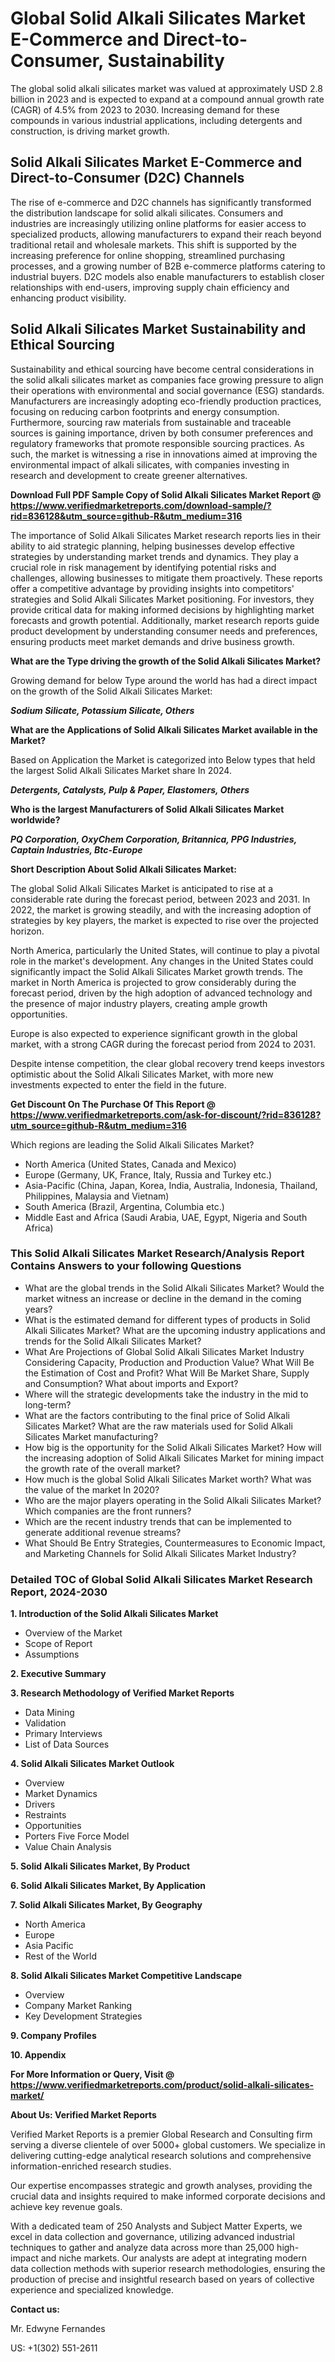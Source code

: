 <h1>Global Solid Alkali Silicates Market E-Commerce and Direct-to-Consumer, Sustainability</h1><p class=""><p>The global solid alkali silicates market was valued at approximately USD 2.8 billion in 2023 and is expected to expand at a compound annual growth rate (CAGR) of 4.5% from 2023 to 2030. Increasing demand for these compounds in various industrial applications, including detergents and construction, is driving market growth.</p><h2>Solid Alkali Silicates Market E-Commerce and Direct-to-Consumer (D2C) Channels</h2><p>The rise of e-commerce and D2C channels has significantly transformed the distribution landscape for solid alkali silicates. Consumers and industries are increasingly utilizing online platforms for easier access to specialized products, allowing manufacturers to expand their reach beyond traditional retail and wholesale markets. This shift is supported by the increasing preference for online shopping, streamlined purchasing processes, and a growing number of B2B e-commerce platforms catering to industrial buyers. D2C models also enable manufacturers to establish closer relationships with end-users, improving supply chain efficiency and enhancing product visibility.</p><h2>Solid Alkali Silicates Market Sustainability and Ethical Sourcing</h2><p>Sustainability and ethical sourcing have become central considerations in the solid alkali silicates market as companies face growing pressure to align their operations with environmental and social governance (ESG) standards. Manufacturers are increasingly adopting eco-friendly production practices, focusing on reducing carbon footprints and energy consumption. Furthermore, sourcing raw materials from sustainable and traceable sources is gaining importance, driven by both consumer preferences and regulatory frameworks that promote responsible sourcing practices. As such, the market is witnessing a rise in innovations aimed at improving the environmental impact of alkali silicates, with companies investing in research and development to create greener alternatives.</p></p><p class=""><strong>Download Full PDF Sample Copy of Solid Alkali Silicates Market Report @ <a href="https://www.verifiedmarketreports.com/download-sample/?rid=836128&utm_source=github-R&utm_medium=316" target="_blank">https://www.verifiedmarketreports.com/download-sample/?rid=836128&utm_source=github-R&utm_medium=316</a></strong></p><p>The importance of&nbsp;Solid Alkali Silicates Market research reports lies in their ability to aid strategic planning, helping businesses develop effective strategies by understanding market trends and dynamics. They play a crucial role in risk management by identifying potential risks and challenges, allowing businesses to mitigate them proactively. These reports offer a competitive advantage by providing insights into competitors' strategies and Solid Alkali Silicates Market positioning. For investors, they provide critical data for making informed decisions by highlighting market forecasts and growth potential. Additionally, market research reports guide product development by understanding consumer needs and preferences, ensuring products meet market demands and drive business growth.</p><p><strong>What are the&nbsp;Type driving the growth of the Solid Alkali Silicates Market?</strong></p><p id="" class="">Growing demand for below Type around the world has had a direct impact on the growth of the Solid Alkali Silicates Market:</p><p class=""><em><strong>Sodium Silicate, Potassium Silicate, Others</strong></em></p><p class=""><strong>What are the&nbsp;Applications&nbsp;of Solid Alkali Silicates Market available in the Market?</strong></p><p id="" class="">Based on Application the Market is categorized into Below types that held the largest Solid Alkali Silicates Market share In 2024.</p><p class=""><em><strong>Detergents, Catalysts, Pulp & Paper, Elastomers, Others</strong></em></p><p class=""><strong>Who is the largest Manufacturers of Solid Alkali Silicates Market worldwide?</strong></p><p><em><strong>PQ Corporation, OxyChem Corporation, Britannica, PPG Industries, Captain Industries, Btc-Europe</strong></em></p><p id="" class=""><strong>Short Description About Solid Alkali Silicates Market:</strong></p><p>The global Solid Alkali Silicates Market is anticipated to rise at a considerable rate during the forecast period, between 2023 and 2031. In 2022, the market is growing steadily, and with the increasing adoption of strategies by key players, the market is expected to rise over the projected horizon.</p><p>North America, particularly the United States, will continue to play a pivotal role in the market's development. Any changes in the United States could significantly impact the Solid Alkali Silicates Market growth trends. The market in North America is projected to grow considerably during the forecast period, driven by the high adoption of advanced technology and the presence of major industry players, creating ample growth opportunities.</p><p>Europe is also expected to experience significant growth in the global market, with a strong CAGR during the forecast period from 2024 to 2031.</p><p>Despite intense competition, the clear global recovery trend keeps investors optimistic about the Solid Alkali Silicates Market, with more new investments expected to enter the field in the future.</p><p id="" class=""><strong>Get Discount On The Purchase Of This Report @ <a href="https://www.verifiedmarketreports.com/ask-for-discount/?rid=836128?utm_source=github-R&utm_medium=316" target="_blank">https://www.verifiedmarketreports.com/ask-for-discount/?rid=836128?utm_source=github-R&utm_medium=316</a></strong></p><p class="">Which regions are leading the Solid Alkali Silicates Market?</p><ul><li>North America (United States, Canada and Mexico)</li><li>Europe (Germany, UK, France, Italy, Russia and Turkey etc.)</li><li>Asia-Pacific (China, Japan, Korea, India, Australia, Indonesia, Thailand, Philippines, Malaysia and Vietnam)</li><li>South America (Brazil, Argentina, Columbia etc.)</li><li>Middle East and Africa (Saudi Arabia, UAE, Egypt, Nigeria and South Africa)</li></ul><h3 id="" class="">This Solid Alkali Silicates Market Research/Analysis Report Contains Answers to your following Questions</h3><ul><li>What are the global trends in the Solid Alkali Silicates Market? Would the market witness an increase or decline in the demand in the coming years?</li><li>What is the estimated demand for different types of products in Solid Alkali Silicates Market? What are the upcoming industry applications and trends for the Solid Alkali Silicates Market?</li><li>What Are Projections of Global Solid Alkali Silicates Market Industry Considering Capacity, Production and Production Value? What Will Be the Estimation of Cost and Profit? What Will Be Market Share, Supply and Consumption? What about imports and Export?</li><li>Where will the strategic developments take the industry in the mid to long-term?</li><li>What are the factors contributing to the final price of Solid Alkali Silicates Market? What are the raw materials used for Solid Alkali Silicates Market manufacturing?</li><li>How big is the opportunity for the Solid Alkali Silicates Market? How will the increasing adoption of Solid Alkali Silicates Market for mining impact the growth rate of the overall market?</li><li>How much is the global Solid Alkali Silicates Market worth? What was the value of the market In 2020?</li><li>Who are the major players operating in the Solid Alkali Silicates Market? Which companies are the front runners?</li><li>Which are the recent industry trends that can be implemented to generate additional revenue streams?</li><li>What Should Be Entry Strategies, Countermeasures to Economic Impact, and Marketing Channels for Solid Alkali Silicates Market Industry?</li></ul><h3 id="" class="">Detailed TOC of Global Solid Alkali Silicates Market Research Report, 2024-2030</h3><p id="" class=""><strong>1. Introduction of the Solid Alkali Silicates Market</strong></p><ul><li>Overview of the Market</li><li>Scope of Report</li><li>Assumptions</li></ul><p id="" class=""><strong>2. Executive Summary</strong></p><p id="" class=""><strong>3. Research Methodology of Verified Market Reports</strong></p><ul><li>Data Mining</li><li>Validation</li><li>Primary Interviews</li><li>List of Data Sources</li></ul><p id="" class=""><strong>4. Solid Alkali Silicates Market Outlook</strong></p><ul><li>Overview</li><li>Market Dynamics</li><li>Drivers</li><li>Restraints</li><li>Opportunities</li><li>Porters Five Force Model</li><li>Value Chain Analysis</li></ul><p id="" class=""><strong>5. Solid Alkali Silicates Market, By Product</strong></p><p id="" class=""><strong>6. Solid Alkali Silicates Market, By Application</strong></p><p id="" class=""><strong>7. Solid Alkali Silicates Market, By Geography</strong></p><ul><li>North America</li><li>Europe</li><li>Asia Pacific</li><li>Rest of the World</li></ul><p id="" class=""><strong>8. Solid Alkali Silicates Market Competitive Landscape</strong></p><ul><li>Overview</li><li>Company Market Ranking</li><li>Key Development Strategies</li></ul><p id="" class=""><strong>9. Company Profiles</strong></p><p id="" class=""><strong>10. Appendix</strong></p><p id="" class=""><strong>For More Information or Query, Visit @ <a href="https://www.verifiedmarketreports.com/product/solid-alkali-silicates-market/" target="_blank">https://www.verifiedmarketreports.com/product/solid-alkali-silicates-market/</a></strong></p><p id="" class=""><strong>About Us: Verified Market Reports</strong></p><p id="" class="">Verified Market Reports is a premier Global Research and Consulting firm serving a diverse clientele of over 5000+ global customers. We specialize in delivering cutting-edge analytical research solutions and comprehensive information-enriched research studies.</p><p id="" class="">Our expertise encompasses strategic and growth analyses, providing the crucial data and insights required to make informed corporate decisions and achieve key revenue goals.</p><p id="" class="">With a dedicated team of 250 Analysts and Subject Matter Experts, we excel in data collection and governance, utilizing advanced industrial techniques to gather and analyze data across more than 25,000 high-impact and niche markets. Our analysts are adept at integrating modern data collection methods with superior research methodologies, ensuring the production of precise and insightful research based on years of collective experience and specialized knowledge.</p><p id="" class=""><strong>Contact us:</strong></p><p id="" class="">Mr. Edwyne Fernandes</p><p id="" class="">US: +1(302) 551-2611</p>